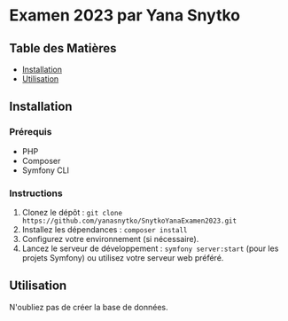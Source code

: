 # Examen 2023 par Yana Snytko

## Table des Matières
- [Installation](#installation)
- [Utilisation](#utilisation)

## Installation

### Prérequis
- PHP 
- Composer
- Symfony CLI 

### Instructions
1. Clonez le dépôt : `git clone https://github.com/yanasnytko/SnytkoYanaExamen2023.git`
2. Installez les dépendances : `composer install`
3. Configurez votre environnement (si nécessaire).
4. Lancez le serveur de développement : `symfony server:start` (pour les projets Symfony) ou utilisez votre serveur web préféré.

## Utilisation

N'oubliez pas de créer la base de données. 